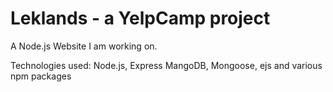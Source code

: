 # Leklands - a YelpCamp project
A Node.js Website I am working on.

Technologies used: Node.js, Express MangoDB, Mongoose, ejs and various npm packages

